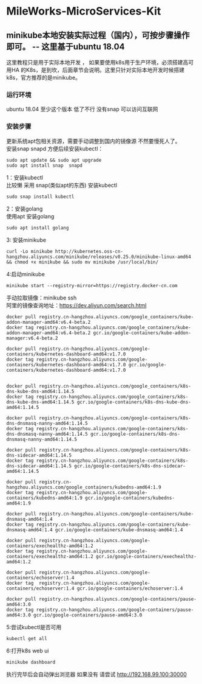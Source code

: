 # MileWorks-MicroServices-Kit
## minikube本地安装实际过程（国内），可按步骤操作即可。  -- 这里基于ubuntu 18.04  
这里教程只是用于实际本地开发 ， 如果要使用k8s用于生产环境，必须搭建高可用HA 的K8s，是到坎，后面章节会说明。这里只针对实际本地开发时候搭建k8s，官方推荐的是minikube。  
### 运行环境  
  ubuntu 18.04 至少这个版本 低了不行 没有snap
  可以访问互联网  
### 安装步骤  
  更新系统apt包相关资源，需要手动调整到国内的镜像源 不然要慢死人了。  
  安装snap snapd 方便后续安装kubectl：  
  ```
  sudo apt update && sudo apt upgrade   
  sudo apt install snap  snapd  
  ```  
  1：安装kubectl  
  比较懒 采用 snap(类似apt的东西) 安装kubectl
  ```
  sudo snap install kubectl
  ```
  2：安装golang  
  使用apt 安装golang  
  ```  
  sudo apt install golang
  ```  
  3: 安装minikube  
  ```
  curl -Lo minikube http://kubernetes.oss-cn-hangzhou.aliyuncs.com/minikube/releases/v0.25.0/minikube-linux-amd64 && chmod +x minikube && sudo mv minikube /usr/local/bin/
  ```
  4:启动minikube  
  ```
  minikube start --registry-mirror=https://registry.docker-cn.com
  ```  
  手动拉取镜像：minikube ssh   
  阿里的镜像查询地址：https://dev.aliyun.com/search.html
  ```
  docker pull registry.cn-hangzhou.aliyuncs.com/google_containers/kube-addon-manager-amd64:v6.4-beta.2
docker tag registry.cn-hangzhou.aliyuncs.com/google_containers/kube-addon-manager-amd64:v6.4-beta.2 gcr.io/google-containers/kube-addon-manager:v6.4-beta.2

docker pull registry.cn-hangzhou.aliyuncs.com/google-containers/kubernetes-dashboard-amd64:v1.7.0
docker tag registry.cn-hangzhou.aliyuncs.com/google-containers/kubernetes-dashboard-amd64:v1.7.0 gcr.io/google-containers/kubernetes-dashboard-amd64:v1.7.0


docker pull registry.cn-hangzhou.aliyuncs.com/google_containers/k8s-dns-kube-dns-amd64:1.14.5
docker tag registry.cn-hangzhou.aliyuncs.com/google_containers/k8s-dns-kube-dns-amd64:1.14.5 gcr.io/google-containers/k8s-dns-kube-dns-amd64:1.14.5

docker pull registry.cn-hangzhou.aliyuncs.com/google-containers/k8s-dns-dnsmasq-nanny-amd64:1.14.5
docker tag registry.cn-hangzhou.aliyuncs.com/google-containers/k8s-dns-dnsmasq-nanny-amd64:1.14.5 gcr.io/google-containers/k8s-dns-dnsmasq-nanny-amd64:1.14.5

docker pull registry.cn-hangzhou.aliyuncs.com/google-containers/k8s-dns-sidecar-amd64:1.14.5
docker tag registry.cn-hangzhou.aliyuncs.com/google-containers/k8s-dns-sidecar-amd64:1.14.5 gcr.io/google-containers/k8s-dns-sidecar-amd64:1.14.5

docker pull registry.cn-hangzhou.aliyuncs.com/google_containers/kubedns-amd64:1.9
docker tag registry.cn-hangzhou.aliyuncs.com/google-containers/kubedns-amd64:1.9 gcr.io/google-containers/kubedns-amd64:1.9

docker pull registry.cn-hangzhou.aliyuncs.com/google-containers/kube-dnsmasq-amd64:1.4
docker tag registry.cn-hangzhou.aliyuncs.com/google-containers/kube-dnsmasq-amd64:1.4 gcr.io/google-containers/kube-dnsmasq-amd64:1.4

docker pull registry.cn-hangzhou.aliyuncs.com/google-containers/exechealthz-amd64:1.2
docker tag registry.cn-hangzhou.aliyuncs.com/google-containers/exechealthz-amd64:1.2 gcr.io/google-containers/exechealthz-amd64:1.2

docker pull registry.cn-hangzhou.aliyuncs.com/google-containers/echoserver:1.4
docker tag  registry.cn-hangzhou.aliyuncs.com/google-containers/echoserver:1.4 gcr.io/google-containers/echoserver:1.4

docker pull registry.cn-hangzhou.aliyuncs.com/google-containers/pause-amd64:3.0
docker tag registry.cn-hangzhou.aliyuncs.com/google-containers/pause-amd64:3.0 gcr.io/google-containers/pause-amd64:3.0
```

  
  5:尝试kubectl是否可用
```
kubectl get all
```  
6:打开k8s web ui  
```
minikube dashboard
```
执行完毕后会自动弹出浏览器 如果没有 请尝试 http://192.168.99.100:30000










  




  

